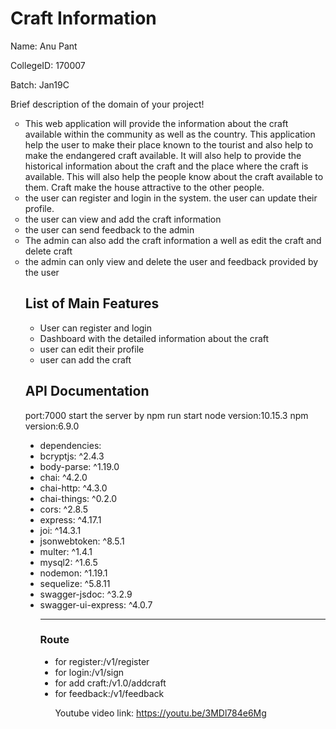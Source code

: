 # Craft Information
Name: Anu Pant

CollegeID: 170007

Batch: Jan19C

Brief description of the domain of your project!
<ul style="list-style-type:circle;">
<li>This web application will provide the information about the craft available within the community as well as the country. This application help the user to make their place known to the tourist and also help to make the endangered craft available. It will also help to provide the historical information about the craft and the place where the craft is available. This will also help the people know about the craft available to them. Craft make the house attractive to the other people. </li>
 <li>the user can register and login in the system. the user can update their profile.</li>
 <li> the user can view and add the craft information</li>
 <li> the user can send feedback to the admin </li>

 <li>The admin can also add the craft information a well as edit the craft and delete craft</li>
 <li> the admin can only view and delete the user and feedback provided by the user</li>


## List of Main Features

 <ul style="list-style-type:circle;">
  <li>User can register and login</li>
<li>Dashboard with the detailed information about the craft</li>
<li> user can edit their profile</li>
<li>user can add the craft</li>
  
</ul> 

## API Documentation
 
port:7000 </li>
start the server by npm run start </li>
node version:10.15.3 </li>
npm version:6.9.0 </li>

<ul style="list-style-type:disc;">
<li>dependencies:</li>
 <li>bcryptjs: ^2.4.3</li>
  <li>  body-parse: ^1.19.0</li>
  <li>  chai: ^4.2.0</li>
  <li>  chai-http: ^4.3.0 </li>
  <li>  chai-things: ^0.2.0 </li>
  <li>  cors: ^2.8.5 </li>
   <li> express: ^4.17.1 </li>
   <li> joi: ^14.3.1 </li>
    <li>jsonwebtoken: ^8.5.1 </li>
   <li> multer: ^1.4.1 </li>
    <li>mysql2: ^1.6.5 </li>
   <li> nodemon: ^1.19.1 </li>
   <li> sequelize: ^5.8.11   </li>
   <li> swagger-jsdoc: ^3.2.9  </li>
   <li> swagger-ui-express: ^4.0.7  </li>
<hr>

<h3>Route</h3>
<ul style="list-style-type:disc;">

<li>for register:/v1/register</li>
<li>for login:/v1/sign</li>
<li>for add craft:/v1.0/addcraft</li>
<li>for feedback:/v1/feedback</li>

Youtube video link:
https://youtu.be/3MDl784e6Mg